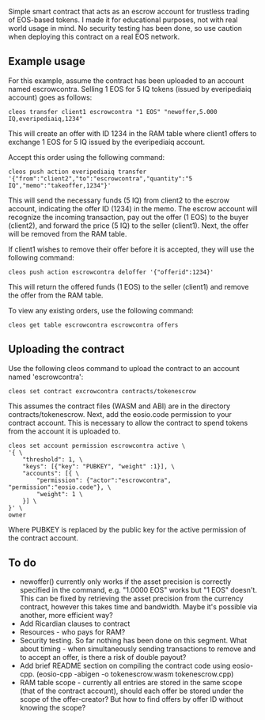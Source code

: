 Simple smart contract that acts as an escrow account for trustless trading of EOS-based tokens. I made it for educational purposes, not with real world usage in mind. No security testing has been done, so use caution when deploying this contract on a real EOS network.

## Example usage
For this example, assume the contract has been uploaded to an account named escrowcontra. Selling 1 EOS for 5 IQ tokens (issued by everipediaiq account) goes as follows:
```
cleos transfer client1 escrowcontra "1 EOS" "newoffer,5.000 IQ,everipediaiq,1234"
```
This will create an offer with ID 1234 in the RAM table where client1 offers to exchange 1 EOS for 5 IQ issued by the everipediaiq account.

Accept this order using the following command:
```
cleos push action everipediaiq transfer '{"from":"client2","to":"escrowcontra","quantity":"5 IQ","memo":"takeoffer,1234"}'
```
This will send the necessary funds (5 IQ) from client2 to the escrow account, indicating the offer ID (1234) in the memo. The escrow account will recognize the incoming transaction, pay out the offer (1 EOS) to the buyer (client2), and forward the price (5 IQ) to the seller (client1). Next, the offer will be removed from the RAM table.

If client1 wishes to remove their offer before it is accepted, they will use the following command:
```
cleos push action escrowcontra deloffer '{"offerid":1234}'
```
This will return the offered funds (1 EOS) to the seller (client1) and remove the offer from the RAM table.

To view any existing orders, use the following command:
```
cleos get table escrowcontra escrowcontra offers
```

## Uploading the contract
Use the following cleos command to upload the contract to an account named 'escrowcontra':
```
cleos set contract excrowcontra contracts/tokenescrow
```
This assumes the contract files (WASM and ABI) are in the directory contracts/tokenescrow. Next, add the eosio.code permission to your contract account. This is necessary to allow the contract to spend tokens from the account it is uploaded to.
```
cleos set account permission escrowcontra active \
'{ \
    "threshold": 1, \
    "keys": [{"key": "PUBKEY", "weight" :1}], \
    "accounts": [{ \
        "permission": {"actor":"escrowcontra", "permission":"eosio.code"}, \
        "weight": 1 \
    }] \
}' \
owner
```
Where PUBKEY is replaced by the public key for the active permission of the contract account.

## To do
* newoffer() currently only works if the asset precision is correctly specified in the command, e.g. "1.0000 EOS" works but "1 EOS" doesn't. This can be fixed by retrieving the asset precision from the currency contract, however this takes time and bandwidth. Maybe it's possible via another, more efficient way?
* Add Ricardian clauses to contract
* Resources - who pays for RAM?
* Security testing. So far nothing has been done on this segment. What about timing - when simultaneously sending transactions to remove and to accept an offer, is there a risk of double payout?
* Add brief README section on compiling the contract code using eosio-cpp. (eosio-cpp -abigen -o tokenescrow.wasm tokenescrow.cpp)
* RAM table scope - currently all entries are stored in the same scope (that of the contract account), should each offer be stored under the scope of the offer-creator? But how to find offers by offer ID without knowing the scope?
